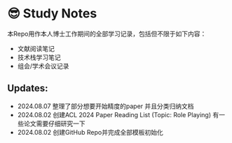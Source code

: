 # :sunglasses: Study Notes

本Repo用作本人博士工作期间的全部学习记录，包括但不限于如下内容：

- 文献阅读笔记
- 技术栈学习笔记
- 组会/学术会议记录

## Updates:

- 2024.08.07 整理了部分想要开始精度的paper 并且分类归纳文档
- 2024.08.02 创建ACL 2024 Paper Reading List (Topic: Role Playing) 有一些论文需要仔细研究一下
- 2024.08.02 创建GitHub Repo并完成全部模板初始化
